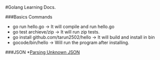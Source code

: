 #Golang Learning Docs.

###Basics Commands
* go run hello.go -> It will compile and run hello.go
* go test archieve/zip -> It will run zip tests.
* go install github.com/tarun2502/hello -> It will build and install in bin
* gocode/bin/hello -> Will run the program after installing.

###JSON
*[Parsing Unknown JSON](https://github.com/Jeffail/gabs)
